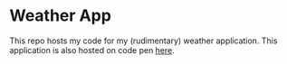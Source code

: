 # Weather App

This repo hosts my code for my (rudimentary) weather application. This application is also hosted on code pen [here](http://codepen.io/elefun/full/ONxgdr/).